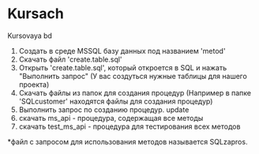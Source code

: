 # Kursach
Kursovaya bd 

1. Создать в среде MSSQL базу данных под названием 'metod'
2. Скачать файл 'create.table.sql'
3. Открыть 'create.table.sql', который откроется в SQL и нажать "Выполнить запрос" (У вас создуться нужные таблицы для нашего проекта)
4. Скачать файлы из папок для создания процедур (Например в папке 'SQLcustomer' находятся файлы для создания процедур)
5. Выполнить запрос по созданию процедур.
update
1. скачать ms_api - процедура, содержащая все методы
2. скачать test_ms_api - процедура для тестирования всех методов

*файл с запросом для использования методов называется SQLzapros.
